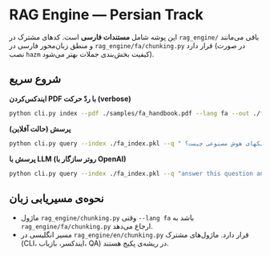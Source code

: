 # RAG Engine — Persian Track
این پوشه شامل **مستندات فارسی** است. کدهای مشترک در `rag_engine/` باقی می‌مانند و منطق زبان‌محور فارسی در `rag_engine/fa/chunking.py` قرار دارد (در صورت نصب `hazm` کیفیت بخش‌بندی جملات بهتر می‌شود).

## شروع سریع

**ایندکس‌کردن PDF با ردّ حرکت (verbose)**

```bash
python cli.py index --pdf ./samples/fa_handbook.pdf --lang fa --out ./fa_index.pkl --chunk-size 400 --chunk-overlap 80 --emb tfidf --verbose
```

**پرسش (حالت آفلاین)**

```bash
python cli.py query --index ./fa_index.pkl --q " عوامل موثر بر تأثیر بازاریابی گوشه ای بر وفاداری مشتریان در صنایع ورزشی با استفاده از تکنیکهای هوش مصنوعی چیست؟" --top-k 4 --verbose
```

**پرسش با LLM (روتر سازگار با OpenAI)**

```bash
python cli.py query --index ./fa_index.pkl --q "answer this question and give result in structured format: عوامل موثر بر تأثیر بازاریابی گوشه ای بر وفاداری مشتریان در صنایع ورزشی با استفاده از تکنیکهای هوش مصنوعی چیست؟" --top-k 4 --llm --model gpt-4o-mini --base-url https://api.metisai.ir/openai/v1 --verbose
```

## نحوه‌ی مسیریابی زبان

* ماژول `rag_engine/chunking.py` وقتی `--lang fa` باشد به `rag_engine/fa/chunking.py` ارجاع می‌دهد.
* مسیر انگلیسی در `rag_engine/en/chunking.py` قرار دارد. ماژول‌های مشترک (CLI، ایندکسر، بازیاب، QA) در ریشه‌ی پکیج هستند.
